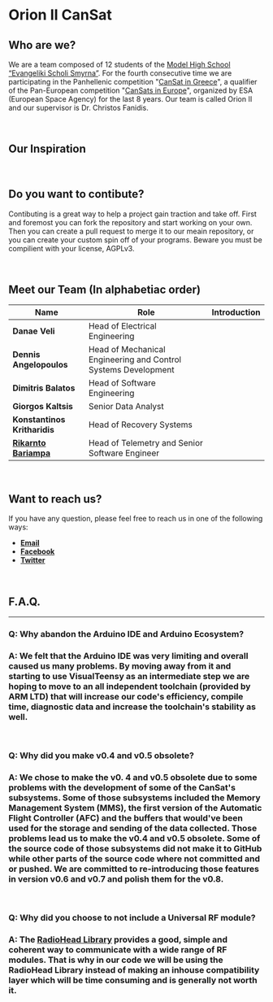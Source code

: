 # Orion II CanSat

## Who are we?
We are a team composed of 12 students of the [Model High School “Evangeliki Scholi Smyrna”](http://lyk-evsch-n-smyrn.att.sch.gr/wordpress/?p=1322). For the fourth consecutive time we are participating in the Panhellenic competition "[CanSat in Greece](https://cansat.gr/)", a qualifier of the Pan-European competition "[CanSats in Europe](http://www.esa.int/SPECIALS/CanSat/SEMXTDCKP6G_0.html)", organized by ESA (European Space Agency) for the last 8 years. Our team is called Orion II and our supervisor is Dr. Christos Fanidis.

&nbsp;
## Our Inspiration

&nbsp;
## Do you want to contibute?
Contibuting is a great way to help a project gain traction and take off. First and foremost you can fork the repository and start working on your own. Then you can create a pull request to merge it to our meain repository, or you can create your custom spin off of your programs. Beware you must be compilient with your license, AGPLv3.

&nbsp;
## Meet our Team (In alphabetiac order)
|             Name             |                                   Role                                   |              Introduction              |
| ---------------------------- | ------------------------------------------------------------------------ | -------------------------------------- |
|        __Danae Veli__        |                  Head of Electrical Engineering                          |                                        |
|    __Dennis Angelopoulos__   |      Head of Mechanical Engineering and Control Systems Development      |                                        |
|     __Dimitris Balatos__     |                     Head of Software Engineering                         |                                        |
|     __Giorgos Kaltsis__      |                         Senior Data Analyst                              |                                        |
| __Konstantinos Kritharidis__ |                    Head of Recovery Systems                              |                                        |
| [__Rikarnto Bariampa__](https://github.com/richardbar) | Head of Telemetry and Senior Software Engineer |                                        |

&nbsp;
## Want to reach us?
If you have any question, please feel free to reach us in one of the following ways:
* [__Email__](mailto:orioncantgr@gmail.com)
* [__Facebook__](https://www.facebook.com/orioncansatteam)
* [__Twitter__](https://twitter.com/OrionCanSat2020)

&nbsp;
## F.A.Q.
---
### __Q: Why abandon the Arduino IDE and Arduino Ecosystem?__
### __A:__ We felt that the Arduino IDE was very limiting and overall caused us many problems. By moving away from it and starting to use VisualTeensy as an intermediate step we are hoping to move to an all independent toolchain (provided by ARM LTD) that will increase our code's efficiency, compile time, diagnostic data and increase the toolchain's stability as well.
&nbsp;
### __Q: Why did you make v0.4 and v0.5 obsolete?__
### __A:__ We chose to make the v0. 4 and v0.5 obsolete due to some problems with the development of some of the CanSat's subsystems. Some of those subsystems included the Memory Management System (__MMS__), the first version of the Automatic Flight Controller (__AFC__) and the buffers that would've been used for the storage and sending of the data collected. Those problems lead us to make the v0.4 and v0.5 obsolete. Some of the source code of those subsystems did not make it to GitHub while other parts of the source code where not committed and or pushed. We are committed to re-introducing those features in version v0.6 and v0.7 and polish them for the v0.8.
&nbsp;
### __Q: Why did you choose to not include a Universal RF module?__
### __A:__ The [RadioHead Library](http://www.airspayce.com/mikem/arduino/RadioHead/) provides a good, simple and coherent way to communicate with a wide range of RF modules. That is why in our code we will be using the RadioHead Library instead of making an inhouse compatibility layer which will be time consuming and is generally not worth it.